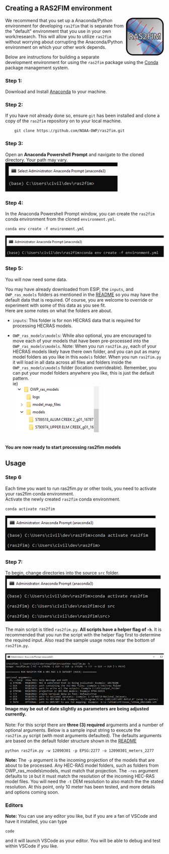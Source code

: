 ## Creating a RAS2FIM environment

<img src="https://github.com/NOAA-OWP/ras2fim/blob/master/doc/ras2fim_logo_20211018.png" align="right"
     alt="ras2fim logo" width="120" height="120">
     
We recommend that you set up a Anaconda/Python environment for developing `ras2fim` that is separate from the "default" environment that you use in your own work/research.  This will allow you to utilize `ras2fim` without worrying about corrupting the Anaconda/Python environment on which your other work depends.

Below are instructions for building a separate development environment for using the `ras2fim` package using the [Conda](http://conda.pydata.org/docs/index.html) package management system.

### Step 1:
Download and Install [Anaconda](https://www.anaconda.com/products/individual) to your machine.<br>

### Step 2:
If you have not already done so, ensure `git` has been installed and clone a copy of the `ras2fim` repository on to your local machine.<br>
```
    git clone https://github.com/NOAA-OWP/ras2fim.git
```
### Step 3:
Open an **Anaconda Powershell Prompt** and navigate to the cloned directory.  Your path may vary.<br>
![](https://github.com/NOAA-OWP/ras2fim/blob/master/doc/conda_prompt.png)

### Step 4:
In the Anaconda Powershell Prompt window, you can create the `ras2fim` conda environment from the cloned `environment.yml`.<br>
```
conda env create -f environment.yml
```
![](https://github.com/NOAA-OWP/ras2fim/blob/master/doc/conda_create_env.png)

### Step 5:
You will now need some data.

You may have already downloaded from ESIP, the `inputs`, and `OWP_ras_models` folders as mentioned in the [README](../README.md) so you may have the default data that is required. Of course, you are welcome to override or experiment with some of this data as you see fit.
<br>
Here are some notes on what the folders are about.

- `inputs`:  This folder is for non HECRAS data that is required for processing HECRAS models. 
  
- `OWP_ras_models\models`: While also optional, you are encouraged to move each of your models that have been pre-processed into the `OWP_ras_models\models`. Note: When you run `ras2fim.py`, each of your HECRAS models likely have there own folder, and you can put as many model folders as you like in this `models` folder. When you run `ras2fim.py` it will load in all data across all files and folders inside the `OWP_ras_models\models` folder (location overrideable). Remember, you can put your model folders anywhere you like, this is just the default pattern.<br>
ie)<br>
![ras2fim default models folder structure image](https://github.com/NOAA-OWP/ras2fim/blob/master/doc/default_models_folder_structure.png)
<br><br>

#### You are now ready to start processing ras2fim models

## Usage

### Step 6
Each time you want to run ras2fim.py or other tools, you need to activate your ras2fim conda environment.<br>
Activate the newly created `ras2fim` conda environment.<br>
```
conda activate ras2fim
```
![](https://github.com/NOAA-OWP/ras2fim/blob/master/doc/conda_activate.png)

### Step 7:

To begin, change directories into the source `src` folder.<br>
![](https://github.com/NOAA-OWP/ras2fim/blob/master/doc/conda_src.png)


The main script is titled `ras2fim.py`.  **All scripts have a helper flag of `-h`**.  It is recommended that you run the script with the helper flag first to determine the required input. Also read the sample usage notes near the bottom of `ras2fim.py`.<br><br>
![](https://github.com/NOAA-OWP/ras2fim/blob/main/doc/conda_python_run.png)
**Image may be out of date slightly as parameters are being adjusted currently.**
<br><br>
Note: For this script there are **three (3) required** arguments and a number of optional arguments. Below is a sample input string to execute the `ras2fim.py` script (with most arguments defaulted). The defaults arguments are based on the default folder structure shown in the [README](../README.md)
```
python ras2fim.py -w 12090301 -p EPSG:2277 -o 12090301_meters_2277
```

**Note:** The `-p` argument is the incoming projection of the models that are about to be processed. Any HEC-RAS model folders, such as folders from OWP_ras_models\models, must match that projection. The `-res` argument defaults to `10` but it must match the resolution of the incoming HEC-RAS model files. You will need the `-t` DEM resolution to also match the the stated resolution.  At this point, only 10 meter has been tested, and more details and options coming soon.

### Editors

**Note:**
You can use any editor you like, but if you are a fan of VSCode and have it installed, you can type<br>
```
code
```
and it will launch VSCode as your editor. You will be able to debug and test within VSCode if you like.


<br>
<br>
